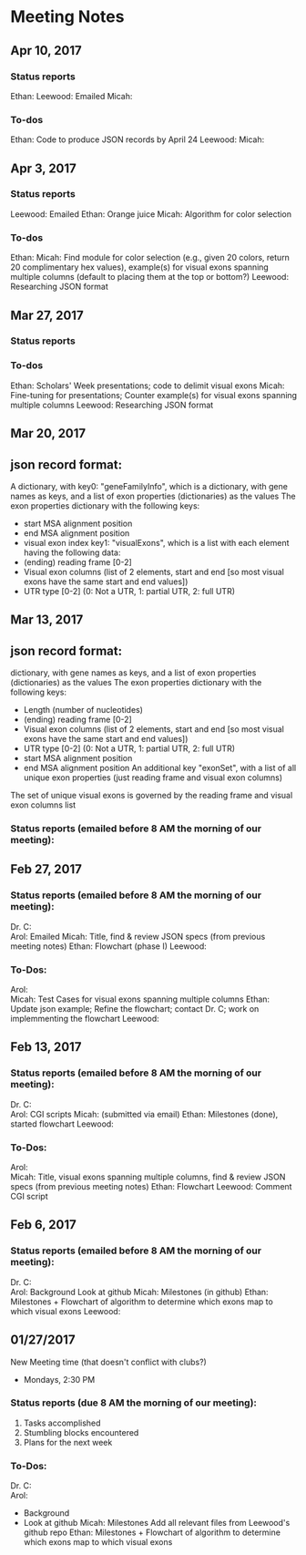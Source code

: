 # Meeting Notes

## Apr 10, 2017

### Status reports
Ethan: 
Leewood: Emailed
Micah: 


### To-dos
Ethan: Code to produce JSON records by April 24
Leewood: 
Micah: 



## Apr 3, 2017

### Status reports
Leewood: Emailed
Ethan: Orange juice
Micah: Algorithm for color selection


### To-dos
Ethan: 
Micah: Find module for color selection (e.g., given 20 colors, return 20 complimentary hex values), example(s) for visual exons spanning multiple columns (default to placing them at the top or bottom?)
Leewood: Researching JSON format

## Mar 27, 2017

### Status reports

### To-dos
Ethan: Scholars' Week presentations; code to delimit visual exons
Micah: Fine-tuning for presentations; Counter example(s) for visual exons spanning multiple columns
Leewood: Researching JSON format

## Mar 20, 2017

json record format:
---------------------------------
A dictionary, with
key0: "geneFamilyInfo", which is a dictionary, with gene names as keys, and a list of exon properties (dictionaries) as the values
The exon properties dictionary with the following keys:
+ start MSA alignment position
+ end MSA alignment position
+ visual exon index
key1: "visualExons", which is a list with each element having the following data:
+ (ending) reading frame [0-2]
+ Visual exon columns (list of 2 elements, start and end [so most visual exons have the same start and end values])
+ UTR type [0-2] (0: Not a UTR, 1: partial UTR, 2: full UTR)



## Mar 13, 2017
json record format:
---------------------------------
dictionary, with gene names as keys, and a list of exon properties (dictionaries) as the values
The exon properties dictionary with the following keys:
+ Length  (number of nucleotides)
+ (ending) reading frame [0-2]
+ Visual exon columns (list of 2 elements, start and end [so most visual exons have the same start and end values])
+ UTR type [0-2] (0: Not a UTR, 1: partial UTR, 2: full UTR)
+ start MSA alignment position
+ end MSA alignment position
An additional key "exonSet", with a list of all unique exon properties (just reading frame and visual exon columns)

The set of unique visual exons is governed by the reading frame and visual exon columns list

### Status reports (emailed before 8 AM the morning of our meeting):



## Feb 27, 2017
### Status reports (emailed before 8 AM the morning of our meeting):
Dr. C:   
Arol:    Emailed
Micah:   Title, find & review JSON specs (from previous meeting notes)
Ethan:   Flowchart (phase I)
Leewood: 

### To-Dos:
Arol:    
Micah:	 Test Cases for visual exons spanning multiple columns
Ethan:   Update json example;  Refine the flowchart; contact Dr. C; work on implemmenting the flowchart
Leewood: 



## Feb 13, 2017
### Status reports (emailed before 8 AM the morning of our meeting):
Dr. C:   
Arol:    CGI scripts
Micah:   (submitted via email)
Ethan:   Milestones (done), started flowchart
Leewood: 

### To-Dos:
Arol:    
Micah:   Title, visual exons spanning multiple columns, find & review JSON specs (from previous meeting notes)
Ethan:   Flowchart
Leewood: Comment CGI script


## Feb 6, 2017
### Status reports (emailed before 8 AM the morning of our meeting):
Dr. C:   
Arol:    Background
         Look at github
Micah:   Milestones (in github)
Ethan:   Milestones
         + Flowchart of algorithm to determine which exons map to which visual exons
Leewood:

## 01/27/2017

New Meeting time (that doesn't conflict with clubs?)
+ Mondays, 2:30 PM

### Status reports (due 8 AM the morning of our meeting):
1. Tasks accomplished
2. Stumbling blocks encountered
3. Plans for the next week

### To-Dos:
Dr. C:   
Arol:    
* Background
* Look at github
Micah:   Milestones
         Add all relevant files from Leewood's github repo
Ethan:   Milestones
         + Flowchart of algorithm to determine which exons map to which visual exons
